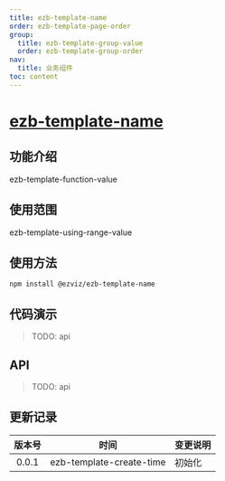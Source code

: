 ```yaml
---
title: ezb-template-name
order: ezb-template-page-order
group:
  title: ezb-template-group-value
  order: ezb-template-group-order
nav:
  title: 业务组件
toc: content
---
```


# [ezb-template-name](https://npm.ys7.com/package/@ezviz/ezb-template-name)

## 功能介绍

ezb-template-function-value

## 使用范围

ezb-template-using-range-value

## 使用方法

`npm install @ezviz/ezb-template-name`

## 代码演示

> TODO: api

## API

> TODO: api

## 更新记录

| 版本号 |           时间           | 变更说明 |
| :------: | :----------------------: | ------- |
| 0.0.1  | ezb-template-create-time | 初始化 |
